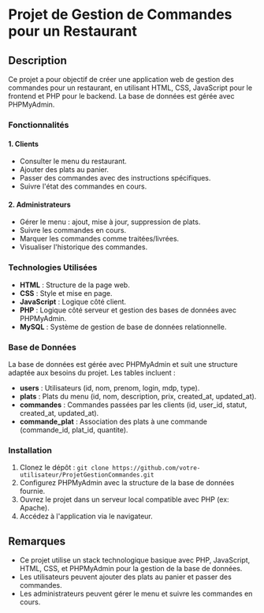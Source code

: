# Projet de Gestion de Commandes pour un Restaurant

## Description

Ce projet a pour objectif de créer une application web de gestion des commandes pour un restaurant, en utilisant HTML, CSS, JavaScript pour le frontend et PHP pour le backend. La base de données est gérée avec PHPMyAdmin. 

### Fonctionnalités

#### 1. Clients
   - Consulter le menu du restaurant.
   - Ajouter des plats au panier.
   - Passer des commandes avec des instructions spécifiques.
   - Suivre l'état des commandes en cours.

#### 2. Administrateurs
   - Gérer le menu : ajout, mise à jour, suppression de plats.
   - Suivre les commandes en cours.
   - Marquer les commandes comme traitées/livrées.
   - Visualiser l'historique des commandes.

### Technologies Utilisées

- **HTML** : Structure de la page web.
- **CSS** : Style et mise en page.
- **JavaScript** : Logique côté client.
- **PHP** : Logique côté serveur et gestion des bases de données avec PHPMyAdmin.
- **MySQL** : Système de gestion de base de données relationnelle.

### Base de Données

La base de données est gérée avec PHPMyAdmin et suit une structure adaptée aux besoins du projet. Les tables incluent :
- **users** : Utilisateurs (id, nom, prenom, login, mdp, type).
- **plats** : Plats du menu (id, nom, description, prix, created_at, updated_at).
- **commandes** : Commandes passées par les clients (id, user_id, statut, created_at, updated_at).
- **commande_plat** : Association des plats à une commande (commande_id, plat_id, quantite).

### Installation

1. Clonez le dépôt : `git clone https://github.com/votre-utilisateur/ProjetGestionCommandes.git`
2. Configurez PHPMyAdmin avec la structure de la base de données fournie.
3. Ouvrez le projet dans un serveur local compatible avec PHP (ex: Apache).
4. Accédez à l'application via le navigateur.

## Remarques

- Ce projet utilise un stack technologique basique avec PHP, JavaScript, HTML, CSS, et PHPMyAdmin pour la gestion de la base de données.
- Les utilisateurs peuvent ajouter des plats au panier et passer des commandes.
- Les administrateurs peuvent gérer le menu et suivre les commandes en cours.
